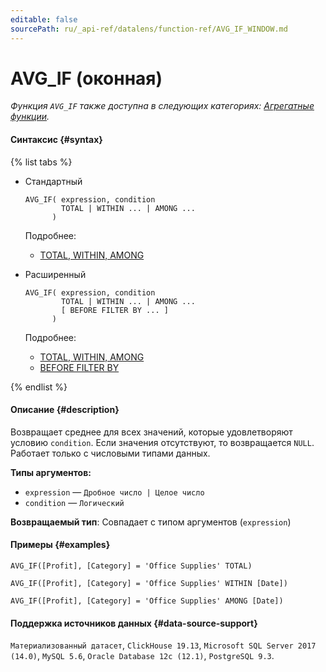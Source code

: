 ```yaml
---
editable: false
sourcePath: ru/_api-ref/datalens/function-ref/AVG_IF_WINDOW.md
---
```


# AVG_IF (оконная)

_Функция `AVG_IF` также доступна в следующих категориях: [Агрегатные функции](AVG_IF.md)._

#### Синтаксис {#syntax}

{% list tabs %}

- Стандартный

  ```
  AVG_IF( expression, condition
          TOTAL | WITHIN ... | AMONG ...
        )
  ```

  Подробнее:
  - [TOTAL, WITHIN, AMONG](window-functions.md#syntax-grouping)

- Расширенный

  ```
  AVG_IF( expression, condition
          TOTAL | WITHIN ... | AMONG ...
          [ BEFORE FILTER BY ... ]
        )
  ```

  Подробнее:
  - [TOTAL, WITHIN, AMONG](window-functions.md#syntax-grouping)
  - [BEFORE FILTER BY](window-functions.md#syntax-before-filter-by)

{% endlist %}

#### Описание {#description}
Возвращает среднее для всех значений, которые удовлетворяют условию `condition`. Если значения отсутствуют, то возвращается `NULL`. Работает только с числовыми типами данных.

**Типы аргументов:**
- `expression` — `Дробное число | Целое число`
- `condition` — `Логический`


**Возвращаемый тип**: Совпадает с типом аргументов (`expression`)

#### Примеры {#examples}

```
AVG_IF([Profit], [Category] = 'Office Supplies' TOTAL)
```

```
AVG_IF([Profit], [Category] = 'Office Supplies' WITHIN [Date])
```

```
AVG_IF([Profit], [Category] = 'Office Supplies' AMONG [Date])
```


#### Поддержка источников данных {#data-source-support}

`Материализованный датасет`, `ClickHouse 19.13`, `Microsoft SQL Server 2017 (14.0)`, `MySQL 5.6`, `Oracle Database 12c (12.1)`, `PostgreSQL 9.3`.
